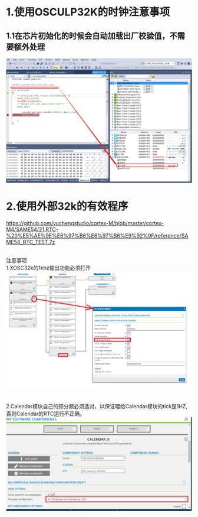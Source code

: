 # 1.使用OSCULP32K的时钟注意事项
## 1.1在芯片初始化的时候会自动加载出厂校验值，不需要额外处理
![image](https://github.com/yuchengstudio/cortex-M/blob/master/cortex-M4/SAME54/21.RTC-%20%E5%AE%9E%E6%97%B6%E6%97%B6%E9%92%9F/reference/OSCULP32K_calibration.png)


# 2.使用外部32k的有效程序
https://github.com/yuchengstudio/cortex-M/blob/master/cortex-M4/SAME54/21.RTC-%20%E5%AE%9E%E6%97%B6%E6%97%B6%E9%92%9F/reference/SAME54_RTC_TEST.7z

<br/>注意事项
<br/>1.XOSC32k的1khz输出功能必须打开
![image](https://github.com/yuchengstudio/cortex-M/blob/master/cortex-M4/SAME54/21.RTC-%20%E5%AE%9E%E6%97%B6%E6%97%B6%E9%92%9F/reference/XOSC_CLOCK_CONFIGURATION_001.PNG)

<br/>2.Calendar模块自己的预分频必须选对，以保证喂给Calendar模块的tick是1HZ, 否则Calendar的RTC运行不正确。
![image](https://github.com/yuchengstudio/cortex-M/blob/master/cortex-M4/SAME54/21.RTC-%20%E5%AE%9E%E6%97%B6%E6%97%B6%E9%92%9F/reference/XOSC_CLOCK_CONFIGURATION_002.PNG)



